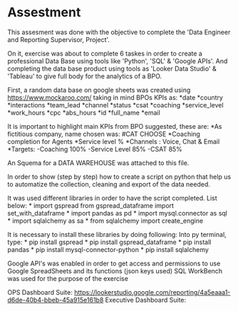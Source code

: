 # Assestment
This assesment was done with the objective to complete the 'Data Engineer and Reporting Supervisor, Project'. 

On it, exercise was about to complete 6 taskes in order to create a professional Data Base using tools like 'Python',
'SQL' & 'Google APIs'. And completing the data base product using tools as 'Looker Data Studio' & 'Tableau' to give full body
for the analytics of a BPO.  

  First, a random data base on google sheets was created using https://www.mockaroo.com/ taking in mind BPOs KPIs as:
      *date           *country
      *interactions   *team_lead
      *channel        *status
      *csat           *coaching
      *service_level  *work_hours
      *cpc            *abs_hours
      *id
      *full_name
      *email
  
  It is important to highlight main KPIs from BPO suggested, these are:
      *As fictitious company, name chosen was: #CAT CHOOSE
      *Coaching completion for Agents
      *Service level %
      *Channels : Voice, Chat & Email
      *Targets:
          -Coaching 100%
          -Service Level 85%
          -CSAT 85%
  
  An Squema for a DATA WAREHOUSE was attached to this file.

  In order to show (step by step) how to create a script on python
  that help us to automatize the collection, cleaning and export of the data needed.

  It was used different libraries in order to have the script completed. List below:
      * import gspread
          from gspread_dataframe import set_with_dataframe
      * import pandas as pd
      * import mysql.connector as sql
      * import sqlalchemy as sa
      * from sqlalchemy import create_engine

  It is necessary to install these libraries by doing following:
      Into py terminal, type:
          * pip install gspread
          * pip install gspread_dataframe
          * pip install pandas
          * pip install mysql-connector-python
          * pip install sqlalchemy

  Google API's was enabled in order to get access and permissions to use Google SpreadSheets and its functions (json keys used)
  SQL WorkBench was used for the purpose of the exercise

  OPS Dashboard Suite: https://lookerstudio.google.com/reporting/4a5eaaa1-d6de-40b4-bbeb-45a915e161b8
  Executive Dashboard Suite: 

